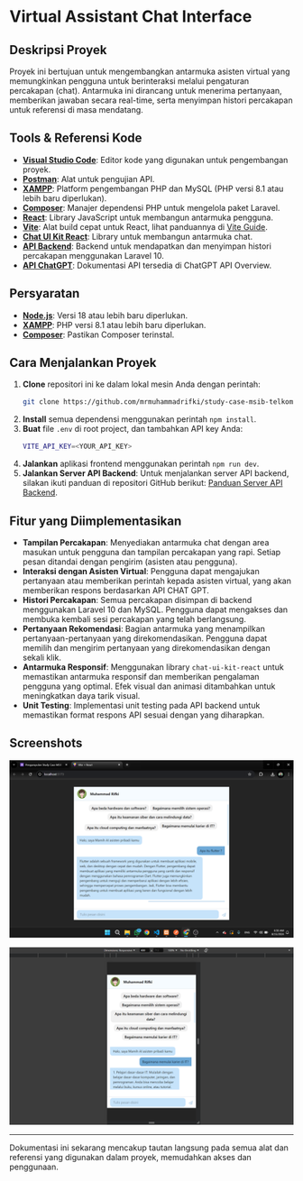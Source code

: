 # Virtual Assistant Chat Interface

## Deskripsi Proyek

Proyek ini bertujuan untuk mengembangkan antarmuka asisten virtual yang memungkinkan pengguna untuk berinteraksi melalui pengaturan percakapan (chat). Antarmuka ini dirancang untuk menerima pertanyaan, memberikan jawaban secara real-time, serta menyimpan histori percakapan untuk referensi di masa mendatang.

## Tools & Referensi Kode

- **[Visual Studio Code](https://code.visualstudio.com/)**: Editor kode yang digunakan untuk pengembangan proyek.
- **[Postman](https://www.postman.com/)**: Alat untuk pengujian API.
- **[XAMPP](https://www.apachefriends.org/index.html)**: Platform pengembangan PHP dan MySQL (PHP versi 8.1 atau lebih baru diperlukan).
- **[Composer](https://getcomposer.org/)**: Manajer dependensi PHP untuk mengelola paket Laravel.
- **[React](https://react.dev/)**: Library JavaScript untuk membangun antarmuka pengguna.
- **[Vite](https://vitejs.dev/guide/)**: Alat build cepat untuk React, lihat panduannya di [Vite Guide](https://vitejs.dev/guide/).
- **[Chat UI Kit React](https://github.com/chatscope/chat-ui-kit-react)**: Library untuk membangun antarmuka chat.
- **[API Backend](https://github.com/mrmuhammadrifki/study-case-msib-telkom-indonesia-api)**: Backend untuk mendapatkan dan menyimpan histori percakapan menggunakan Laravel 10.
- **[API ChatGPT](https://platform.openai.com/docs/overview)**: Dokumentasi API tersedia di ChatGPT API Overview.

## Persyaratan

- **[Node.js](https://nodejs.org/en)**: Versi 18 atau lebih baru diperlukan.
- **[XAMPP](https://www.apachefriends.org/index.html)**: PHP versi 8.1 atau lebih baru diperlukan.
- **[Composer](https://getcomposer.org/)**: Pastikan Composer terinstal.

## Cara Menjalankan Proyek

1. **Clone** repositori ini ke dalam lokal mesin Anda dengan perintah:
   ```bash
   git clone https://github.com/mrmuhammadrifki/study-case-msib-telkom-indonesia-frontend.git
   ```
2. **Install** semua dependensi menggunakan perintah `npm install`.
3. **Buat** file `.env` di root project, dan tambahkan API key Anda:
   ```bash
   VITE_API_KEY=<YOUR_API_KEY>
   ```
4. **Jalankan** aplikasi frontend menggunakan perintah `npm run dev`.
5. **Jalankan Server API Backend**: Untuk menjalankan server API backend, silakan ikuti panduan di repositori GitHub berikut: [Panduan Server API Backend](https://github.com/mrmuhammadrifki/study-case-msib-telkom-indonesia-api).

## Fitur yang Diimplementasikan

- **Tampilan Percakapan**: Menyediakan antarmuka chat dengan area masukan untuk pengguna dan tampilan percakapan yang rapi. Setiap pesan ditandai dengan pengirim (asisten atau pengguna).
- **Interaksi dengan Asisten Virtual**: Pengguna dapat mengajukan pertanyaan atau memberikan perintah kepada asisten virtual, yang akan memberikan respons berdasarkan API CHAT GPT.
- **Histori Percakapan**: Semua percakapan disimpan di backend menggunakan Laravel 10 dan MySQL. Pengguna dapat mengakses dan membuka kembali sesi percakapan yang telah berlangsung.
- **Pertanyaan Rekomendasi**: Bagian antarmuka yang menampilkan pertanyaan-pertanyaan yang direkomendasikan. Pengguna dapat memilih dan mengirim pertanyaan yang direkomendasikan dengan sekali klik.
- **Antarmuka Responsif**: Menggunakan library `chat-ui-kit-react` untuk memastikan antarmuka responsif dan memberikan pengalaman pengguna yang optimal. Efek visual dan animasi ditambahkan untuk meningkatkan daya tarik visual.
- **Unit Testing**: Implementasi unit testing pada API backend untuk memastikan format respons API sesuai dengan yang diharapkan.

## Screenshots

<p align="center">
  <img src="images/frontend-1.png">
</p>
<p align="center">
  <img src="images/frontend-2.png">
</p>

---

Dokumentasi ini sekarang mencakup tautan langsung pada semua alat dan referensi yang digunakan dalam proyek, memudahkan akses dan penggunaan.
